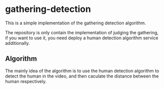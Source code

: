 # gathering-detection

This is a simple implementation of the gathering detection algorithm.

The repository is only contain the implementation of judging the gathering, if you want to use it, you need deploy a human detection algorithm service additionally.

## Algorithm
The mainly idea of the algorithm is to use the human detection algorithm to detect the human in the video, and then caculate the distance between the human respectively.
